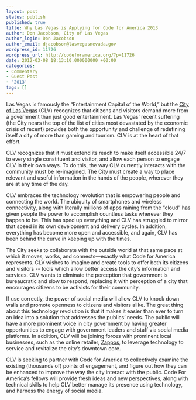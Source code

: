 ```yaml
---
layout: post
status: publish
published: true
title: Why Las Vegas is Applying for Code for America 2013
author: Don Jacobson, City of Las Vegas
author_login: Don Jacobson
author_email: djacobson@lasvegasnevada.gov
wordpress_id: 11726
wordpress_url: http://codeforamerica.org/?p=11726
date: 2012-03-08 18:13:10.000000000 +00:00
categories:
- Commentary
- Guest Post
- '2013'
tags: []
---
```

Las Vegas is famously the “Entertainment Capital of the World,” but the <a href="http://www.lasvegasnevada.gov/" target="_blank">City of Las Vegas</a> (CLV) recognizes that citizens and visitors demand more from a government than just good entertainment. Las Vegas’ recent suffering (the City nears the top of the list of cities most devastated by the economic crisis of recent) provides both the opportunity and challenge of redefining itself a city of more than gaming and tourism. CLV is at the heart of that effort.

CLV recognizes that it must extend its reach to make itself accessible 24/7 to every single constituent and visitor, and allow each person to engage CLV in their own ways. To do this, the way CLV currently interacts with the community must be re-imagined. The City must create a way to place relevant and useful information in the hands of the people, wherever they are at any time of the day.

CLV embraces the technology revolution that is empowering people and connecting the world. The ubiquity of smartphones and wireless connectivity, along with literally millions of apps raining from the “cloud” has given people the power to accomplish countless tasks wherever they happen to be. This has sped up everything and CLV has struggled to mirror that speed in its own development and delivery cycles. In addition, everything has become more open and accessible, and again, CLV has been behind the curve in keeping up with the times.

The City seeks to collaborate with the outside world at that same pace at which it moves, works, and connects—exactly what Code for America represents. CLV wishes to imagine and create tools to offer both its citizens and visitors -- tools which allow better access the city’s information and services. CLV wants to eliminate the perception that government is bureaucratic and slow to respond, replacing it with perception of a city that encourages citizens to be activists for their community.

If use correctly, the power of social media will allow CLV to knock down walls and promote openness to citizens and visitors alike. The great thing about this technology revolution is that it makes it easier than ever to turn an idea into a solution that addresses the publics’ needs. The public will have a more prominent voice in city government by having greater opportunities to engage with government leaders and staff via social media platforms. In addition, CLV will be joining forces with prominent local businesses, such as the online retailer, <a href="http://www.zappos.com/" target="_blank">Zappos</a>, to leverage technology to service and revitalize the city’s downtown core.

CLV is seeking to partner with Code for America to collectively examine the existing (thousands of) points of engagement, and figure out how they can be enhanced to improve the way the city interact with the public. Code For America’s fellows will provide fresh ideas and new perspectives, along with technical skills to help CLV better manage its presence using technology, and harness the energy of social media.
